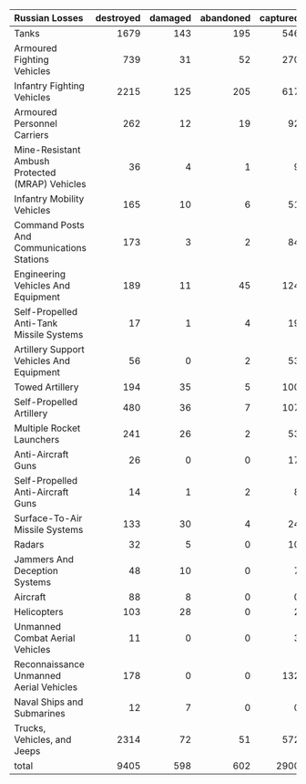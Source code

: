 | Russian Losses                                   |   destroyed |   damaged |   abandoned |   captured |   total |
|:-------------------------------------------------|------------:|----------:|------------:|-----------:|--------:|
| Tanks                                            |        1679 |       143 |         195 |        546 |    2563 |
| Armoured Fighting Vehicles                       |         739 |        31 |          52 |        270 |    1092 |
| Infantry Fighting Vehicles                       |        2215 |       125 |         205 |        617 |    3162 |
| Armoured Personnel Carriers                      |         262 |        12 |          19 |         92 |     385 |
| Mine-Resistant Ambush Protected  (MRAP) Vehicles |          36 |         4 |           1 |          9 |      50 |
| Infantry Mobility Vehicles                       |         165 |        10 |           6 |         51 |     232 |
| Command Posts And Communications Stations        |         173 |         3 |           2 |         84 |     262 |
| Engineering Vehicles And Equipment               |         189 |        11 |          45 |        124 |     369 |
| Self-Propelled Anti-Tank Missile Systems         |          17 |         1 |           4 |         19 |      41 |
| Artillery Support Vehicles And Equipment         |          56 |         0 |           2 |         53 |     111 |
| Towed Artillery                                  |         194 |        35 |           5 |        100 |     334 |
| Self-Propelled Artillery                         |         480 |        36 |           7 |        107 |     630 |
| Multiple Rocket Launchers                        |         241 |        26 |           2 |         53 |     322 |
| Anti-Aircraft Guns                               |          26 |         0 |           0 |         17 |      43 |
| Self-Propelled Anti-Aircraft Guns                |          14 |         1 |           2 |          8 |      25 |
| Surface-To-Air Missile Systems                   |         133 |        30 |           4 |         24 |     191 |
| Radars                                           |          32 |         5 |           0 |         10 |      47 |
| Jammers And Deception Systems                    |          48 |        10 |           0 |          7 |      65 |
| Aircraft                                         |          88 |         8 |           0 |          0 |      96 |
| Helicopters                                      |         103 |        28 |           0 |          2 |     133 |
| Unmanned Combat Aerial Vehicles                  |          11 |         0 |           0 |          3 |      14 |
| Reconnaissance Unmanned Aerial Vehicles          |         178 |         0 |           0 |        132 |     310 |
| Naval Ships and Submarines                       |          12 |         7 |           0 |          0 |      19 |
| Trucks, Vehicles, and Jeeps                      |        2314 |        72 |          51 |        572 |    3009 |
| total                                            |        9405 |       598 |         602 |       2900 |   13505 |